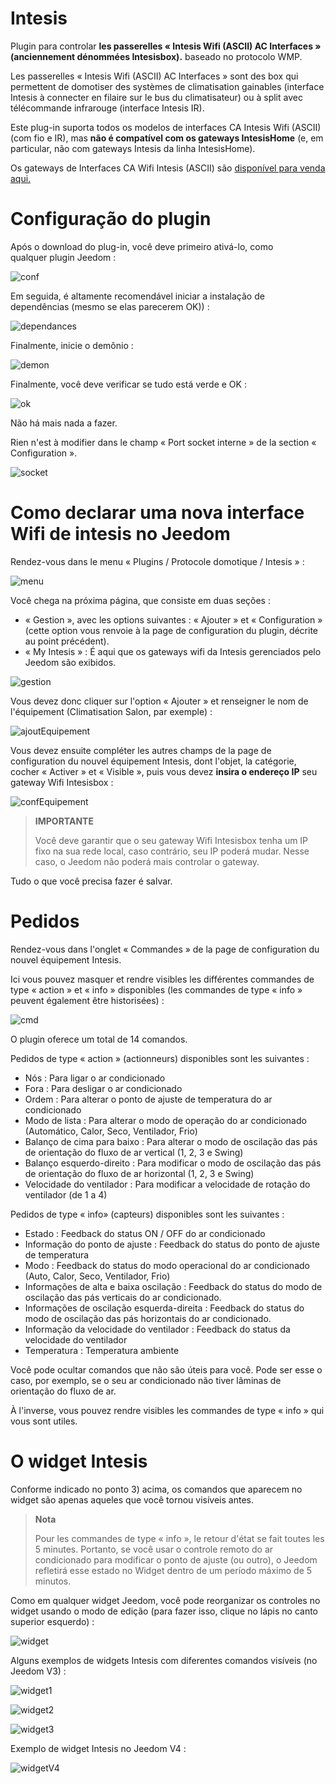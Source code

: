 # Intesis 

Plugin para controlar **les passerelles « Intesis Wifi (ASCII) AC Interfaces » (anciennement dénommées Intesisbox).**  baseado no protocolo WMP.

Les passerelles « Intesis Wifi (ASCII) AC Interfaces » sont des box qui permettent de domotiser des systèmes de climatisation gainables (interface Intesis à connecter en filaire sur le bus du climatisateur) ou à split avec télécommande infrarouge (interface Intesis IR).

Este plug-in suporta todos os modelos de interfaces CA Intesis Wifi (ASCII) (com fio e IR), mas **não é compatível com os gateways IntesisHome** (e, em particular, não com gateways Intesis da linha IntesisHome).

Os gateways de Interfaces CA Wifi Intesis (ASCII) são [disponível para venda aqui.](https://www.domadoo.fr/fr/323_intesis-unites-ac-domestiques-daikin-vers-une-interface-wi-fi-rac)

# Configuração do plugin 

Após o download do plug-in, você deve primeiro ativá-lo, como <br>qualquer plugin Jeedom :

![conf](../images/intesisConf.png)

Em seguida, é altamente recomendável iniciar a instalação de dependências (mesmo se elas parecerem OK)) :

![dependances](../images/intesisDep.png)

Finalmente, inicie o demônio :

![demon](../images/intesisDem.png)

Finalmente, você deve verificar se tudo está verde e OK :

![ok](../images/intesisOk.png)

Não há mais nada a fazer.

Rien n'est à modifier dans le champ « Port socket interne » de la section « Configuration ».

![socket](../images/intesisSocket.png)

# Como declarar uma nova interface Wifi de intesis no Jeedom

Rendez-vous dans le menu « Plugins / Protocole domotique / Intesis » :

![menu](../images/intesisMenu.png)

Você chega na próxima página, que consiste em duas seções :

- « Gestion », avec les options suivantes : « Ajouter » et « Configuration » (cette option vous renvoie à la page de configuration du plugin, décrite au point précédent).
- « My Intesis » : É aqui que os gateways wifi da Intesis gerenciados pelo Jeedom são exibidos.

![gestion](../images/intesisGest.png)

Vous devez donc cliquer sur l'option « Ajouter » et renseigner le nom de l'équipement (Climatisation Salon, par exemple) :

![ajoutEquipement](../images/intesisAddeq.png)

Vous devez ensuite compléter les autres champs de la page de configuration du nouvel équipement Intesis, dont l'objet, la catégorie, cocher « Activer » et « Visible », puis vous devez **insira o endereço IP** seu gateway Wifi Intesisbox :

![confEquipement](../images/intesisConfEq.png)

>**IMPORTANTE**
>
>Você deve garantir que o seu gateway Wifi Intesisbox tenha um IP fixo na sua rede local, caso contrário, seu IP poderá mudar. Nesse caso, o Jeedom não poderá mais controlar o gateway.

Tudo o que você precisa fazer é salvar.

# Pedidos

Rendez-vous dans l'onglet « Commandes » de la page de configuration du nouvel équipement Intesis.

Ici vous pouvez masquer et rendre visibles les différentes commandes de type « action » et « info » disponibles (les commandes de type « info » peuvent également être historisées) :

![cmd](../images/intesisCmd.png)

O plugin oferece um total de 14 comandos. 

Pedidos de type « action » (actionneurs) disponibles sont les suivantes :

- Nós : Para ligar o ar condicionado
-	Fora : Para desligar o ar condicionado
- Ordem : Para alterar o ponto de ajuste de temperatura do ar condicionado
- Modo de lista : Para alterar o modo de operação do ar condicionado (Automático, Calor, Seco, Ventilador, Frio)
- Balanço de cima para baixo : Para alterar o modo de oscilação das pás de orientação do fluxo de ar vertical (1, 2, 3 e Swing)
- Balanço esquerdo-direito : Para modificar o modo de oscilação das pás de orientação do fluxo de ar horizontal (1, 2, 3 e Swing)
- Velocidade do ventilador : Para modificar a velocidade de rotação do ventilador (de 1 a 4)

Pedidos de type « info» (capteurs) disponibles sont les suivantes :

-	Estado : Feedback do status ON / OFF do ar condicionado
-	Informação do ponto de ajuste : Feedback do status do ponto de ajuste de temperatura
-	Modo : Feedback do status do modo operacional do ar condicionado (Auto, Calor, Seco, Ventilador, Frio)
-	Informações de alta e baixa oscilação : Feedback do status do modo de oscilação das pás verticais do ar condicionado.
-	Informações de oscilação esquerda-direita : Feedback do status do modo de oscilação das pás horizontais do ar condicionado.
-	Informação da velocidade do ventilador : Feedback do status da velocidade do ventilador
-	Temperatura : Temperatura ambiente

Você pode ocultar comandos que não são úteis para você. Pode ser esse o caso, por exemplo, se o seu ar condicionado não tiver lâminas de orientação do fluxo de ar.

À l'inverse, vous pouvez rendre visibles les commandes de type « info » qui vous sont utiles.

# O widget Intesis

Conforme indicado no ponto 3) acima, os comandos que aparecem no widget são apenas aqueles que você tornou visíveis antes.

>**Nota**
>
>Pour les commandes de type « info », le retour d'état se fait toutes les 5 minutes. Portanto, se você usar o controle remoto do ar condicionado para modificar o ponto de ajuste (ou outro), o Jeedom refletirá esse estado no Widget dentro de um período máximo de 5 minutos.

Como em qualquer widget Jeedom, você pode reorganizar os controles no widget usando o modo de edição (para fazer isso, clique no lápis no canto superior esquerdo) :

![widget](../images/intesisWidget.png)

Alguns exemplos de widgets Intesis com diferentes comandos visíveis (no Jeedom V3) :

![widget1](../images/intesisWidget1.png)

![widget2](../images/intesisWidget2.png)

![widget3](../images/intesisWidget3.png)

Exemplo de widget Intesis no Jeedom V4 :

![widgetV4](../images/intesisWidgetV4.png)
